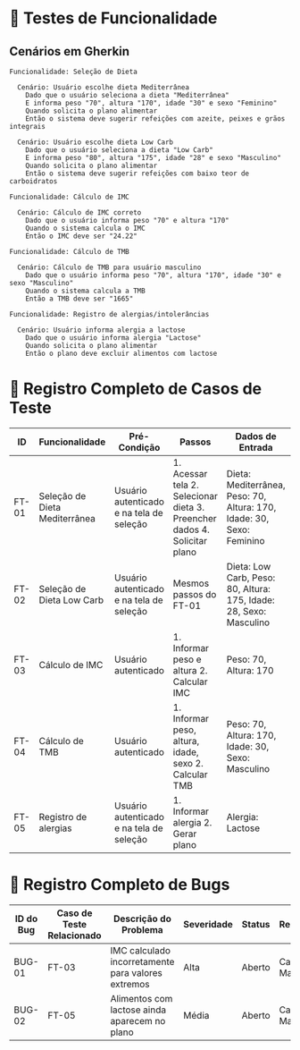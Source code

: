 
# 🧪 Testes de Funcionalidade

## Cenários em Gherkin

```gherkin
Funcionalidade: Seleção de Dieta

  Cenário: Usuário escolhe dieta Mediterrânea
    Dado que o usuário seleciona a dieta "Mediterrânea"
    E informa peso "70", altura "170", idade "30" e sexo "Feminino"
    Quando solicita o plano alimentar
    Então o sistema deve sugerir refeições com azeite, peixes e grãos integrais

  Cenário: Usuário escolhe dieta Low Carb
    Dado que o usuário seleciona a dieta "Low Carb"
    E informa peso "80", altura "175", idade "28" e sexo "Masculino"
    Quando solicita o plano alimentar
    Então o sistema deve sugerir refeições com baixo teor de carboidratos

Funcionalidade: Cálculo de IMC

  Cenário: Cálculo de IMC correto
    Dado que o usuário informa peso "70" e altura "170"
    Quando o sistema calcula o IMC
    Então o IMC deve ser "24.22"

Funcionalidade: Cálculo de TMB

  Cenário: Cálculo de TMB para usuário masculino
    Dado que o usuário informa peso "70", altura "170", idade "30" e sexo "Masculino"
    Quando o sistema calcula a TMB
    Então a TMB deve ser "1665"

Funcionalidade: Registro de alergias/intolerâncias

  Cenário: Usuário informa alergia a lactose
    Dado que o usuário informa alergia "Lactose"
    Quando solicita o plano alimentar
    Então o plano deve excluir alimentos com lactose
```

# 🧪 Registro Completo de Casos de Teste

| ID | Funcionalidade | Pré-Condição | Passos | Dados de Entrada | Resultado Esperado | Resultado Obtido | Status (✅/❌) | Observações |
|-----|-------------------------------|--------------------------|----------------------|----------------------|-----------------------|--------------------|------------------|----------------|
| FT-01 | Seleção de Dieta Mediterrânea | Usuário autenticado e na tela de seleção | 1. Acessar tela 2. Selecionar dieta 3. Preencher dados 4. Solicitar plano | Dieta: Mediterrânea, Peso: 70, Altura: 170, Idade: 30, Sexo: Feminino | Plano com azeite, peixes, grãos integrais | Plano exibido corretamente com os itens esperados | ✅ | Plano apresentado de forma clara |
| FT-02 | Seleção de Dieta Low Carb | Usuário autenticado e na tela de seleção | Mesmos passos do FT-01 | Dieta: Low Carb, Peso: 80, Altura: 175, Idade: 28, Sexo: Masculino | Plano com baixo carboidrato | Plano exibido corretamente com baixo carboidrato | ✅ | Nenhuma dificuldade encontrada |
| FT-03 | Cálculo de IMC | Usuário autenticado | 1. Informar peso e altura 2. Calcular IMC | Peso: 70, Altura: 170 | IMC = 24.22 | IMC calculado corretamente | ✅ | Resultado compatível com fórmula |
| FT-04 | Cálculo de TMB | Usuário autenticado | 1. Informar peso, altura, idade, sexo 2. Calcular TMB | Peso: 70, Altura: 170, Idade: 30, Sexo: Masculino | TMB = 1665 | TMB calculado corretamente | ✅ | Sem observações |
| FT-05 | Registro de alergias | Usuário autenticado e na tela de seleção | 1. Informar alergia 2. Gerar plano | Alergia: Lactose | Plano sem lactose | Plano gerado sem alimentos com lactose | ✅ | Verificado que o plano respeita restrições |

# 🐞 Registro Completo de Bugs

| ID do Bug | Caso de Teste Relacionado | Descrição do Problema | Severidade | Status | Responsável | Link |
|------------|--------------------------|-----------------------|-------------|---------|--------------|-------|
| BUG-01 | FT-03 | IMC calculado incorretamente para valores extremos | Alta | Aberto | Caio Magalhães | https://github.com/nutri-easy/nutrifacil-app/issues/1|
| BUG-02 | FT-05 | Alimentos com lactose ainda aparecem no plano | Média | Aberto | Caio Magalhães | https://github.com/nutri-easy/nutrifacil-app/issues/2 |
